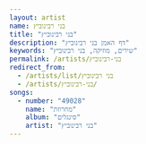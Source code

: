 ```yaml
---
layout: artist
name: בני רבינוביץ
title: "בני רבינוביץ"
description: "דף האמן בני רבינוביץ"
keywords: "שירים, מוזיקה, בני רבינוביץ"
permalink: /artists/בני-רבינוביץ
redirect_from:
  - /artists/list/בני רבינוביץ
  - /artists/בני-רבינוביץ/
songs:
  - number: "49028"
    name: "מחרוזת"
    album: "סינגלים"
    artist: "בני רבינוביץ"
---
```

